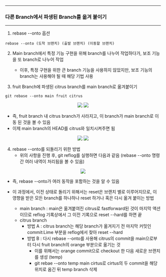 -----
### 다른 Branch에서 파생된 Branch를 옮겨 붙이기
-----
1. rebase --onto 옵션
```
rebase --onto (도착 브랜치) (출발 브랜치) (이동할 브랜치)
```

2. Main branch에서 특정 기능 구현을 위해 branch를 나누어 작업하다가, 보조 기능을 또 branch로 나누어 작업
   - 이후, 특정 구현을 위한 큰 branch 기능을 사용하지 않았지만, 보조 기능의 branch는 사용해야 될 때 해당 기법 사용
     
3. fruit Branch에 파생된 citrus branch를 main branch로 옮겨붙이기
```
git rebase --onto main fruit citrus
```
<div align="center">
<img src="https://github.com/sooyounghan/Web/assets/34672301/3d5e7095-f53d-435f-9f03-5cad7fe28446">
<img src="https://github.com/sooyounghan/Web/assets/34672301/c19a325b-16ce-4bff-8316-a7c69638d5aa">
</div>

  - 즉, fruit branch 내 citrus branch가 사라지고, 이 branch가 main branch로 이동 된 것을 볼 수 있음
  - 이제 main branch의 HEAD를 citrus와 일치시켜주면 됨
<div align="center">
<img src="https://github.com/sooyounghan/Web/assets/34672301/8a87b997-f66d-4cbf-a307-49b4329091cb">
<img src="https://github.com/sooyounghan/Web/assets/34672301/1486263a-d4da-4a3f-a64e-ac8c59b7ba16">
</div>

4. rebase --onto를 되돌리기 위한 방법
   - 위의 사항을 진행 후, git reflog를 실행하면 다음과 같음 (rebase --onto 명령 간 여러 내역이 처리됨을 볼 수 있음)
<div align="center">
<img src="https://github.com/sooyounghan/Web/assets/34672301/02628347-f0c9-46bd-b7d6-bb4acd4a4280">
</div>

  - 즉, rebase --onto가 여러 동작을 포함하는 것을 알 수 있음
  - 이 과정에서, 이전 상태로 돌리기 위해서는 reset은 브랜치 별로 이루어지므로, 이 영향을 받은 모든 branch를 하나하나 reset 하거나 혹은 다시 옮겨 붙이는 방법

    + main branch : main은 옮겨붙여진 citrus로 fastforward된 것이 마지막 액션이므로 reflog 기록상에서 그 이전 기록으로 reset --hard를 하면 끝
    + citrus branch
      * 방법 A : citrus branch는 해당 branch가 옮겨지기 전 마지막 커밋인 commit:Lime 부분을 reflog에서 찾아 reset --hard
      * 방법 B : 다시 rebase --onto를 사용해 citrus의 commit을 main으로부터 다시 fruit branch의 orange 부분으로 옮기는 것
        - 이를 위해서는 orange commit으로 checkout 한 다음 새로운 브랜치를 생성 (temp)
        - git rebae --onto temp main cirtus로 cirtus의 두 commit을 해당 위치로 옴긴 뒤 temp branch 삭제
          

